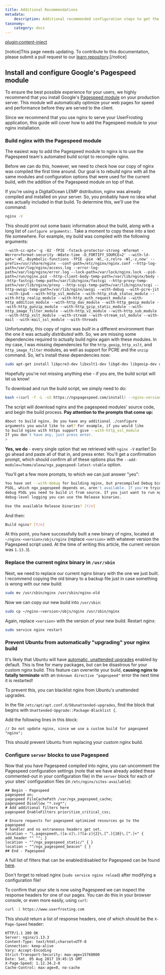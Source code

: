 ```yaml
---
title: Additional Recommendations
metadata:
    description: Additional recommended configuration steps to get the most out of your VPS production server.
taxonomy:
    category: docs
---
```

[plugin:content-inject](/modular/_updateRequired)

[notice]This page needs updating. To contribute to this documentation, please submit a pull request to our [learn repository](https://github.com/userfrosting/learn/tree/master/pages).[/notice]

## Install and configure Google's Pagespeed module

To ensure the best possible experience for your users, we highly recommend that you install Google's [Pagespeed module](https://developers.google.com/speed/pagespeed/module/) on your production server. This module will automatically optimize your web pages for speed and performance before they are served to the client.

Since we recommend that you use nginx to serve your UserFrosting application, this guide will cover how to add the Pagespeed module to your nginx installation.

### Build nginx with the Pagespeed module

The easiest way to add the Pagespeed module to nginx is to use the Pagespeed team's automated build script to recompile nginx.

Before we can do this, however, we need to check how our copy of nginx was compiled the first time around. Our goal is to rebuild nginx with all the same modules and configuration options that were used for the current build, with the addition of the Pagespeed module on top of that.

If you're using a DigitalOcean LEMP distribution, nginx was already compiled and installed on your server. So, you probably have no idea what was actually included in that build. To determine this, we'll use the command:

```bash
nginx -V
```

This should print out some basic information about the build, along with a long list of `configure arguments:`. Take a moment to copy these into a text file somewhere. For example, my build was compiled with the following arguments:

```
--with-cc-opt='-g -O2 -fPIE -fstack-protector-strong -Wformat -Werror=format-security -Wdate-time -D_FORTIFY_SOURCE=2' --with-ld-opt='-Wl,-Bsymbolic-functions -fPIE -pie -Wl,-z,relro -Wl,-z,now' --prefix=/usr/share/nginx --conf-path=/etc/nginx/nginx.conf --http-log-path=/var/log/nginx/access.log --error-log-path=/var/log/nginx/error.log --lock-path=/var/lock/nginx.lock --pid-path=/run/nginx.pid --http-client-body-temp-path=/var/lib/nginx/body --http-fastcgi-temp-path=/var/lib/nginx/fastcgi --http-proxy-temp-path=/var/lib/nginx/proxy --http-scgi-temp-path=/var/lib/nginx/scgi --http-uwsgi-temp-path=/var/lib/nginx/uwsgi --with-debug --with-pcre-jit --with-ipv6 --with-http_ssl_module --with-http_stub_status_module --with-http_realip_module --with-http_auth_request_module --with-http_addition_module --with-http_dav_module --with-http_geoip_module --with-http_gunzip_module --with-http_gzip_static_module --with-http_image_filter_module --with-http_v2_module --with-http_sub_module --with-http_xslt_module --with-stream --with-stream_ssl_module --with-mail --with-mail_ssl_module --with-threads
```

Unfortunately, this copy of nginx was _built_ in a different environment than the one it was actually _distributed_ with. So, we are missing some dependencies required to actually build nginx again with these modules. In my case, I was missing dependencies for the `http_geoip`, `http_xslt`, and `http_image_filter` modules, as well as support for PCRE and the `unzip` command. So, let's install these dependencies now:

```bash
sudo apt-get install libpcre3-dev libxslt1-dev libgd-dev libgeoip-dev unzip
```

Hopefully you're not missing anything else - if you are, the build script will let us know!

To download and run the build script, we simply need to do:

```bash
bash <(curl -f -L -sS https://ngxpagespeed.com/install) --nginx-version latest
```

The script will download nginx and the pagespeed modules' source code, and begin the build process. **Pay attention to the prompts that come up:**

```bash
About to build nginx. Do you have any additional ./configure
arguments you would like to set? For example, if you would like
to build nginx with https support give --with-http_ssl_module
If you don't have any, just press enter.
>
```

**Yes, we do** - every single option that we retrieved with `nginx -V` earlier! So go ahead and paste all of that in, and press enter. You'll get a confirmation prompt, which should confirm all of these options plus the `--add-module=/home/alexw/ngx_pagespeed-latest-stable` option.

You'll get a few more prompts, to which we can just answer "yes":

```bash
You have set --with-debug for building nginx, but precompiled Debug binaries for
PSOL, which ngx_pagespeed depends on, aren't available. If you're trying to
debug PSOL you need to build it from source. If you just want to run nginx with
debug-level logging you can use the Release binaries.

Use the available Release binaries? [Y/n]
```

And then:

```bash
Build nginx? [Y/n]
```

At this point, you have successfully built a new binary of nginx, located at `~/nginx-<version>/objs/nginx` (replace `<version>` with whatever version the Pagespeed script used. At the time of writing this article, the current version was `1.13.3`).

### Replace the current nginx binary in `/usr/sbin`

Next, we need to replace our current nginx binary with the one we just built. I recommend copying the old binary to a backup file just in case something is wrong with our new build:

```bash
sudo mv /usr/sbin/nginx /usr/sbin/nginx-old
```

Now we can copy our new build into `/usr/sbin`:

```bash
sudo cp ~/nginx-<version>/objs/nginx /usr/sbin/nginx
```

Again, replace `<version>` with the version of your new build. Restart nginx:

```bash
sudo service nginx restart
```

### Prevent Ubuntu from automatically "upgrading" your nginx build

It's likely that Ubuntu will have [automatic, unattended upgrades](https://help.ubuntu.com/community/AutomaticSecurityUpdates#Using_the_.22unattended-upgrades.22_package) enabled by default. This is fine for many packages, but can be disastrous for your custom nginx build. This feature can overwrite your build, **causing nginx to fatally terminate** with an `Unknown directive "pagespeed"` error the next time it is restarted!

To prevent this, you can blacklist nginx from Ubuntu's unattended upgrades.

In the file `/etc/apt/apt.conf.d/50unattended-upgrades`, find the block that begins with `Unattended-Upgrade::Package-Blacklist {`.

Add the following lines in this block:
```
// Do not update nginx, since we use a custom build for pagespeed
"nginx";
```

This should prevent Ubuntu from replacing your custom nginx build.

### Configure `server` blocks to use Pagespeed

Now that you have Pagespeed compiled into nginx, you can uncomment the Pagespeed configuration settings (note that we have already added these commented-out in your configuration file) in the `server` block for each of your sites' configuration files (in `/etc/nginx/sites-available`):

```
## Begin - Pagespeed
pagespeed on;
pagespeed FileCachePath /var/ngx_pagespeed_cache;
pagespeed Disallow "*.svg*";
# Add additional filters here
pagespeed EnableFilters prioritize_critical_css;

# Ensure requests for pagespeed optimized resources go to the pagespeed
# handler and no extraneous headers get set.
location ~ "\.pagespeed\.([a-z]\.)?[a-z]{2}\.[^.]{10}\.[^.]+" { add_header "" ""; }
location ~ "^/ngx_pagespeed_static/" { }
location ~ "^/ngx_pagespeed_beacon" { }
## End - Pagespeed
```

A full list of filters that can be enabled/disabled for Pagespeed can be found [here](https://modpagespeed.com/doc/config_filters#enabling).

Don't forget to reload nginx (`sudo service nginx reload`) after modifying a configuration file!

To confirm that your site is now using Pagespeed we can inspect the response headers for one of our pages. You can do this in your browser console, or even more easily, using `curl`:

```bash
curl -I https://www.userfrosting.com
```

This should return a list of response headers, one of which should be the `X-Page-Speed` header:

```
HTTP/1.1 200 OK
Server: nginx/1.13.3
Content-Type: text/html;charset=UTF-8
Connection: keep-alive
Vary: Accept-Encoding
Strict-Transport-Security: max-age=15768000
Date: Sat, 05 Aug 2017 19:45:15 GMT
X-Page-Speed: 1.12.34.2-0
Cache-Control: max-age=0, no-cache
```
